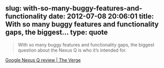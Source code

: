slug: with-so-many-buggy-features-and-functionality
date: 2012-07-08 20:06:01
title: With so many buggy features and functionality gaps, the biggest...
type: quote
---

> With so many buggy features and functionality gaps, the biggest question about the Nexus Q is who it’s intended for.

[Google Nexus Q review | The Verge](http://www.theverge.com/2012/6/29/3125551/google-nexus-q-review)

